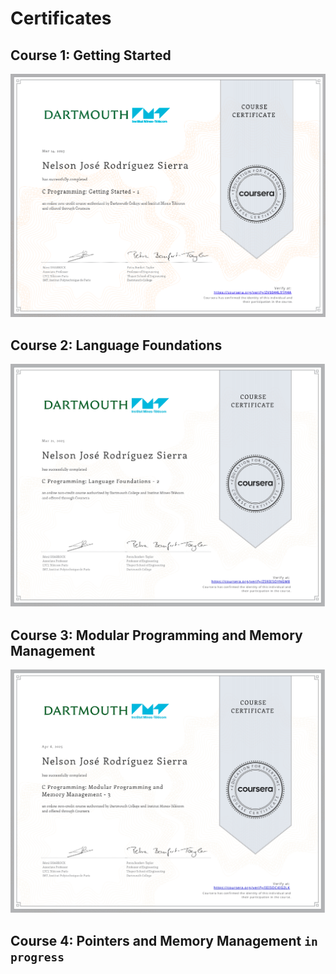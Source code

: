 # Certificates

## Course 1: Getting Started

![certificate 1](certificate-course-1-getting-started.png)

## Course 2: Language Foundations

![certificate 2](./certificate-course-2-language-foundations.jpg)

## Course 3: Modular Programming and Memory Management

![certificate 3](./certificate-course-3-modular-programming-memory-management.jpg)

## Course 4: Pointers and Memory Management `in progress`